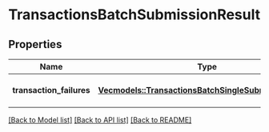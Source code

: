 # TransactionsBatchSubmissionResult

## Properties

Name | Type | Description | Notes
------------ | ------------- | ------------- | -------------
**transaction_failures** | [**Vec<models::TransactionsBatchSingleSubmissionFailure>**](TransactionsBatchSingleSubmissionFailure.md) | Summary of the failed transactions | 

[[Back to Model list]](../README.md#documentation-for-models) [[Back to API list]](../README.md#documentation-for-api-endpoints) [[Back to README]](../README.md)


